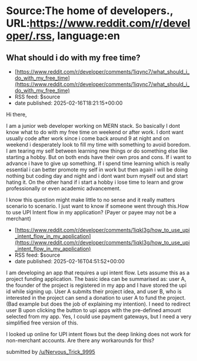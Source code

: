 # Source:The home of developers., URL:https://www.reddit.com/r/developer/.rss, language:en

## What should i do with my free time?
 - [https://www.reddit.com/r/developer/comments/1iqync7/what_should_i_do_with_my_free_time](https://www.reddit.com/r/developer/comments/1iqync7/what_should_i_do_with_my_free_time)
 - RSS feed: $source
 - date published: 2025-02-16T18:21:15+00:00

<!-- SC_OFF --><div class="md"><p>Hi there,</p> <p>I am a junior web developer working on MERN stack. So basically I dont know what to do with my free time on weekend or after work. I dont want usually code after work since i come back around 9 at night and on weekend i desperately look to fill my time with something to avoid boredom. I am tearing my self between learning new things or do something else like starting a hobby. But on both ends have their own pros and cons. If i want to advance i have to give up something. If i spend time learning which is really essential i can better promote my self in work but then again i will be doing nothing but coding day and night and i dont want burn myself out and start hating it. On the other hand if i start a hobby i lose time to learn and grow professionally or even academic advancement. </p> <p>I know this question might make little to no sense and it really matters scenario to scenario. I just want to know if someone went through this.</

## How to use UPI Intent flow in my application? (Payer or payee may not be a merchant)
 - [https://www.reddit.com/r/developer/comments/1iqkl3g/how_to_use_upi_intent_flow_in_my_application](https://www.reddit.com/r/developer/comments/1iqkl3g/how_to_use_upi_intent_flow_in_my_application)
 - RSS feed: $source
 - date published: 2025-02-16T04:51:52+00:00

<!-- SC_OFF --><div class="md"><p>I am developing an app that requires a upi intent flow. Lets assume this as a project funding application. The basic idea can be summarised as: user A, the founder of the project is registered in my app and I have stored the upi id while signing up. User A submits their project idea, and user B, who is interested in the project can send a donation to user A to fund the project. (Bad example but does the job of explaining my intention). I need to redirect user B upon clicking the button to upi apps with the pre-defined amount selected from my app. Yes, I could use payment gateways, but I need a very simplified free version of this.</p> <p>I looked up online for UPI intent flows but the deep linking does not work for non-merchant accounts. Are there any workarounds for this?</p> </div><!-- SC_ON --> &#32; submitted by &#32; <a href="https://www.reddit.com/user/Nervous_Trick_9995"> /u/Nervous_Trick_9995 </a> <br/> <span><a href="https://www.reddit.com/r


